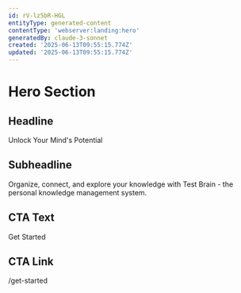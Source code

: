 ```yaml
---
id: rV-lz5bR-HGL
entityType: generated-content
contentType: 'webserver:landing:hero'
generatedBy: claude-3-sonnet
created: '2025-06-13T09:55:15.774Z'
updated: '2025-06-13T09:55:15.774Z'
---
```

# Hero Section

## Headline
Unlock Your Mind's Potential

## Subheadline
Organize, connect, and explore your knowledge with Test Brain - the personal knowledge management system.

## CTA Text
Get Started

## CTA Link
/get-started
